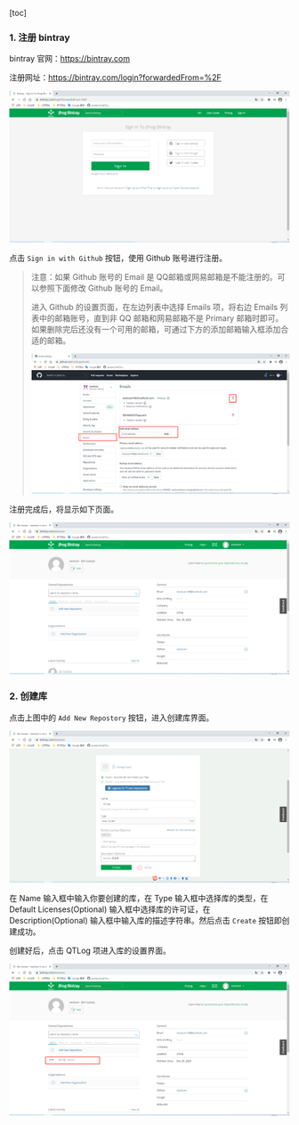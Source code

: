 [toc]

### 1. 注册 bintray

bintray 官网：<https://bintray.com>

注册网址：<https://bintray.com/login?forwardedFrom=%2F>

![01](./images/01.png)

点击 `Sign in with Github` 按钮，使用 Github 账号进行注册。

> 注意：如果 Github 账号的 Email 是 QQ邮箱或网易邮箱是不能注册的。可以参照下面修改 Github 账号的 Email。
>
> 进入 Github 的设置页面，在左边列表中选择 Emails 项，将右边 Emails 列表中的邮箱账号，直到非 QQ 邮箱和网易邮箱不是 Primary 邮箱时即可。如果删除完后还没有一个可用的邮箱，可通过下方的添加邮箱输入框添加合适的邮箱。
>
> ![02](./images/02.png)

注册完成后，将显示如下页面。

![03](./images/03.png)

### 2. 创建库

点击上图中的 `Add New Repostory` 按钮，进入创建库界面。

![05](./images/05.png)

在 Name 输入框中输入你要创建的库，在 Type 输入框中选择库的类型，在 Default Licenses(Optional) 输入框中选择库的许可证，在 Description(Optional) 输入框中输入库的描述字符串。然后点击 `Create` 按钮即创建成功。

创建好后，点击 QTLog 项进入库的设置界面。

![06](./images/06.png)